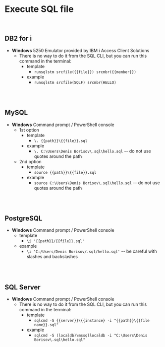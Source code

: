 # Execute SQL file
<br />

## DB2 for i

* **Windows** 5250 Emulator provided by IBM i Access Client Solutions
    * There is no way to do it from the SQL CLI, but you can run this command in the terminal:
        * template
            * `runsqlstm srcfile({{file}}) srcmbr({{member}})`
        * example
            * `runsqlstm srcfile(SQLF) srcmbr(HELLO)`
<br />
<br />

## MySQL

* **Windows** Command prompt / PowerShell console
    * 1st option
        * template
            * `\. {{path}}\{{file}}.sql`
        * example
            * `\. C:\Users\Denis Borisov\.sql\hello.sql` -- do not use quotes around the path
    * 2nd option
        * template
            * `source {{path}}\{{file}}.sql`
        * example
            * `source C:\Users\Denis Borisov\.sql\hello.sql` -- do not use quotes around the path
<br />
<br />

## PostgreSQL

* **Windows** Command prompt / PowerShell console
    * template
        * `\i '{{path}}/{{file}}.sql'`
    * example
        * `\i 'C:/Users/Denis Borisov/.sql/hello.sql'` -- be careful with slashes and backslashes
<br />
<br />

## SQL Server

* **Windows** Command prompt / PowerShell console
    * There is no way to do it from the SQL CLI, but you can run this command in the terminal:
        * template
            * `sqlcmd -S {{server}}\{{instance} -i "{{path}}\{{file name}}.sql"`
        * example
            * `sqlcmd -S (localdb)\mssqllocaldb -i "C:\Users\Denis Borisov\.sql\hello.sql"`

